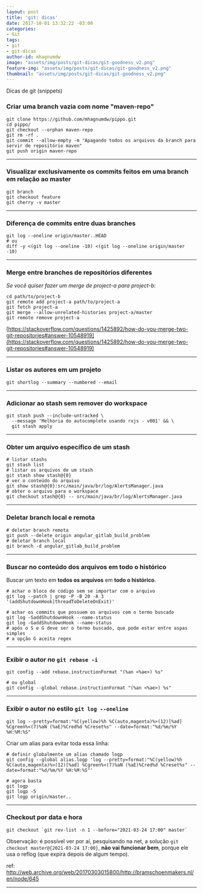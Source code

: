 ```yaml
---
layout: post
title: 'git: dicas'
date: 2017-10-01 13:32:22 -03:00
categories:
- Git
tags:
- git
- git-dicas
author-id: mhagnumdw
image: "assets/img/posts/git-dicas/git-goodness_v2.png"
feature-img: "assets/img/posts/git-dicas/git-goodness_v2.png"
thumbnail: "assets/img/posts/git-dicas/git-goodness_v2.png"
---
```


Dicas de git (snippets)

<!--more-->

### Criar uma branch vazia com nome "maven-repo"

```shell
git clone https://github.com/mhagnumdw/pippo.git
cd pippo/
git checkout --orphan maven-repo
git rm -rf .
git commit --allow-empty -m "Apagando todos os arquivos da branch para servir de repositório maven"
git push origin maven-repo
```

* * *

### Visualizar exclusivamente os commits feitos em uma branch em relação ao master

```shell
git branch
git checkout feature
git cherry -v master
```

* * *

### Diferença de commits entre duas branches

```shell
git log --oneline origin/master..HEAD
# ou
diff -y <(git log --oneline -10) <(git log --oneline origin/master -10)
```

* * *

### Merge entre branches de repositórios diferentes

_Se você quiser fazer um merge de project-a para project-b:_

```shell
cd path/to/project-b
git remote add project-a path/to/project-a
git fetch project-a
git merge --allow-unrelated-histories project-a/master
git remote remove project-a
```

[https://stackoverflow.com/questions/1425892/how-do-you-merge-two-git-repositories#answer-10548919](https://stackoverflow.com/questions/1425892/how-do-you-merge-two-git-repositories#answer-10548919)

* * *

### Listar os autores em um projeto

```shell
git shortlog --summary --numbered --email
```

* * *

### Adicionar ao stash sem remover do workspace

```shell
git stash push --include-untracked \
  --message 'Melhoria do autocomplete usando rxjs - v001' && \
  git stash apply
```

* * *

### Obter um arquivo específico de um stash

```shell
# listar stashs
git stash list
# listar os arquivos de um stash
git stash show stash@{0}
# ver o conteúdo do arquivo
git show stash@{0}:src/main/java/br/log/AlertsManager.java
# obter o arquivo para o workspace
git checkout stash@{0} -- src/main/java/br/log/AlertsManager.java
```

* * *

### Deletar branch local e remota

```shell
# deletar branch remota
git push --delete origin angular_gitlab_build_problem
# deletar branch local
git branch -d angular_gitlab_build_problem
```

* * *

### Buscar no conteúdo dos arquivos em todo o histórico

Buscar um texto em **todos os arquivos** em **todo o histórico**.

```shell
# achar o bloco de código sem se importar com o arquivo
git log --patch | grep -P -B 20 -A 3 '(addShutdownHook|threadToDeleteOnExit)'

# achar os commits que possuem os arquivos com o termo buscado
git log -SaddShutdownHook --name-status
git log -GaddShutdownHook --name-status
# após o S e G deve ser o termo buscado, que pode estar entre aspas simples
# a opção G aceita regex
```

* * *

### Exibir o autor no `git rebase -i`

```shell
git config --add rebase.instructionFormat "(%an <%ae>) %s"

# ou global
git config --global rebase.instructionFormat "(%an <%ae>) %s"
```

* * *

### Exibir o autor no estilo `git log --oneline`

```shell
git log --pretty=format:"%C(yellow)%h %C(auto,magenta)%>(12)[%ad] %Cgreen%<(7)%aN (%aE)%Cred%d %Creset%s" --date=format:"%d/%m/%Y %H:%M:%S"
```

Criar um alias para evitar toda essa linha:

```shell
# definir globalmente um alias chamado logp
git config --global alias.logp 'log --pretty=format:"%C(yellow)%h %C(auto,magenta)%>(12)[%ad] %Cgreen%<(7)%aN (%aE)%Cred%d %Creset%s" --date=format:"%d/%m/%Y %H:%M:%S"'

# agora basta
git logp
git logp -5
git logp origin/master..
```

* * *

### Checkout por data e hora

```shell
git checkout `git rev-list -n 1 --before="2021-03-24 17:00" master`
```

Observação: é possível ver por aí, pesquisando na net, a solução `git checkout master@{2021-03-24 17:00}`, **não vai funcionar bem**, porque ele usa o reflog (que expira depois de algum tempo).

ref: <http://web.archive.org/web/20170303015800/http://bramschoenmakers.nl/en/node/645>

* * *
